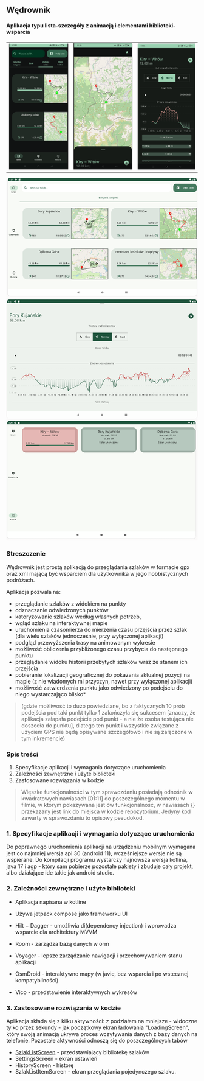 ## Wędrownik
#### Aplikacja typu lista-szczegóły z animacją i elementami biblioteki-wsparcia

|                |                |                |
| -------------- | -------------- | -------------- |
| ![alt text](image.png) | ![alt text](image-1.png) | ![alt text](image-2.png) |

 ![alt text](image-3.png)  ![alt text](image-4.png)  ![alt text](image-5.png) 




### Streszczenie
Wędrownik jest prostą aplikacją do przeglądania szlaków w formacie gpx oraz xml mającą być wsparciem dla użytkownika w jego hobbistycznych podróżach. 

Aplikacja pozwala na:
* przeglądanie szlaków z widokiem na punkty
* odznaczanie odwiedzonych punktów
* katoryzowanie szlaków według własnych potrzeb,
* wgląd szlaku na interaktywnej mapie
* uruchomienia czasomierza do mierzenia czasu przejścia przez szlak (dla wielu szlaków jednocześnie, przy wyłączonej aplikacji)
* podgląd przewyższenia trasy na animowanym wykresie
* możliwość obliczenia przybliżonego czasu przybycia do następnego punktu
* przeglądanie widoku historii przebytych szlaków wraz ze stanem ich przejścia
* pobieranie lokalizacji geograficznej do pokazania aktualnej pozycji na mapie (z nie wiadomych mi przyczyn, nawet przy wyłączonej aplikacji)
* możliwość zatwierdzenia punktu jako odwiedzony po podejściu do niego wystarczająco blisko*
> (gdzie możliwość to dużo powiedziane, bo z faktycznych 10 prób podejścia pod taki punkt tylko 1 zakończyła się sukcesem [znaczy, że aplikacja załapała podejście pod punkt - a nie że osoba testująca nie doszedła do punktu], dlatego ten punkt i wszystkie związane z użyciem GPS nie będą opisywane szczegółowo i nie są załączone w tym inkremencie)

### Spis treści
1. Specyfikacje aplikacji i wymagania dotyczące uruchomienia
2. Zależności zewnętrzne i użyte biblioteki
3. Zastosowane rozwiązania w kodzie

> Więszke funkcjonalności w tym sprawozdaniu posiadają odnośnik w kwadratowych nawiasach [01:11] do poszczególnego momentu w filmie, w którym pokazywana jest ów funkcjonalność, w nawiasach {} przekazany jest link do miejsca w kodzie repozytorium. Jedyny kod zawarty w sprawozdaniu to opisowy pseudokod.

### 1. Specyfikacje aplikacji i wymagania dotyczące uruchomienia
Do poprawnego uruchomienia aplikacji na urządzeniu mobilnym wymagana jest co najmniej wersja api 30 (android 11), wcześniejsze wersje nie są wspierane. Do kompilacji programu wystarczy najnowsza wersja kotlina, java 17 i agp - który sam pobierze pozostałe pakiety i zbuduje cały projekt, albo działające ide takie jak android studio.

### 2. Zależności zewnętrzne i użyte biblioteki
* Aplikacja napisana w kotline 
* Używa jetpack compose jako frameworku UI

* Hilt + Dagger - umożliwia di(dependency injection) i wprowadza wsparcie dla architektury MVVM
* Room - zarządza bazą danych w orm
* Voyager - lepsze zarządzanie nawigacji i przechowywaniem stanu aplikacji
* OsmDroid - interaktywne mapy (w javie, bez wsparcia i po wstecznej kompatybilności)
* Vico - przedstawienie interaktywnych wykresów


### 3. Zastosowane rozwiązania w kodzie

Aplikacja składa się z kilku aktywności: z podziałem na mniejsze - widoczne tylko przez sekundy - jak początkowy ekran ładowania "LoadingScreen", który swoją animacją ukrywa proces wczytywania danych z bazy danych na telefonie. Pozostałe aktywności odnoszą się do poszczególncych tabów
* [SzlakListScreen]() - przedstawiający bibliotekę szlaków
* SettingsScreen - ekran ustawień
* HistoryScreen - historę
* SzlakListItemScreen - ekran przeglądania pojedynczego szlaku. 